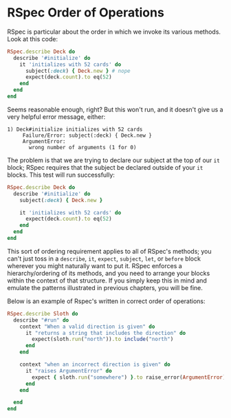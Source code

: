 # RSpec Order of Operations

RSpec is particular about the order in which we invoke its various
methods. Look at this code:

```ruby
RSpec.describe Deck do
  describe '#initialize' do
    it 'initializes with 52 cards' do
      subject(:deck) { Deck.new } # nope
      expect(deck.count).to eq(52)
    end
  end
end
```

Seems reasonable enough, right? But this won't run, and it doesn't give
us a very helpful error message, either:

```
1) Deck#initialize initializes with 52 cards
     Failure/Error: subject(:deck) { Deck.new }
     ArgumentError:
       wrong number of arguments (1 for 0)
```
The problem is that we are trying to declare our subject at the top of
our `it` block; RSpec requires that the subject be declared outside of
your `it` blocks. This test will run successfully:

```ruby
RSpec.describe Deck do
  describe '#initialize' do
    subject(:deck) { Deck.new }

    it 'initializes with 52 cards' do
      expect(deck.count).to eq(52)
    end
  end
end
```

This sort of ordering requirement applies to all of RSpec's methods; you
can't just toss in a `describe`, `it`, `expect`, `subject`, `let`, or
`before` block wherever you might naturally want to put it. RSpec
enforces a hierarchy/ordering of its methods, and you need to arrange
your blocks within the context of that structure. If you simply keep
this in mind and emulate the patterns illustrated in previous chapters,
you will be fine.

Below is an example of Rspec's written in correct order of operations:
```ruby
RSpec.describe Sloth do
  describe "#run" do
    context "When a valid direction is given" do
      it "returns a string that includes the direction" do
        expect(sloth.run("north")).to include("north")
      end
    end

    context "when an incorrect direction is given" do
      it "raises ArgumentError" do
        expect { sloth.run("somewhere") }.to raise_error(ArgumentError)
      end
    end

  end
end 
```

